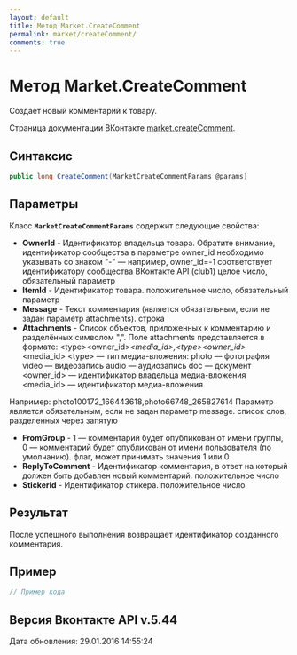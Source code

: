 ```yaml
---
layout: default
title: Метод Market.CreateComment
permalink: market/createComment/
comments: true
---
```

# Метод Market.CreateComment
Создает новый комментарий к товару.

Страница документации ВКонтакте [market.createComment](https://vk.com/dev/market.createComment).

## Синтаксис
``` csharp
public long CreateComment(MarketCreateCommentParams @params)
```

## Параметры
Класс **`MarketCreateCommentParams`** содержит следующие свойства:

+ **OwnerId** - Идентификатор владельца товара. Обратите внимание, идентификатор сообщества в параметре owner_id необходимо указывать со знаком "-" — например, owner_id=-1 соответствует идентификатору сообщества ВКонтакте API (club1)  целое число, обязательный параметр
+ **ItemId** - Идентификатор товара. положительное число, обязательный параметр
+ **Message** - Текст комментария (является обязательным, если не задан параметр attachments). строка
+ **Attachments** - Список объектов, приложенных к комментарию и разделённых символом ",". Поле attachments представляется в формате:
&lt;type&gt;&lt;owner_id&gt;_&lt;media_id&gt;,&lt;type&gt;&lt;owner_id&gt;_&lt;media_id&gt;
&lt;type&gt; — тип медиа-вложения:
photo — фотография 
video — видеозапись 
audio — аудиозапись 
doc — документ
&lt;owner_id&gt; — идентификатор владельца медиа-вложения 
&lt;media_id&gt; — идентификатор медиа-вложения. 

Например:
photo100172_166443618,photo66748_265827614
Параметр является обязательным, если не задан параметр message. список слов, разделенных через запятую
+ **FromGroup** - 1 — комментарий будет опубликован от имени группы, 0 — комментарий будет опубликован от имени пользователя (по умолчанию). флаг, может принимать значения 1 или 0
+ **ReplyToComment** - Идентификатор комментария, в ответ на который должен быть добавлен новый комментарий. положительное число
+ **StickerId** - Идентификатор стикера. положительное число

## Результат
После успешного выполнения возвращает идентификатор созданного комментария.

## Пример
``` csharp
// Пример кода
```

## Версия Вконтакте API v.5.44
Дата обновления: 29.01.2016 14:55:24
